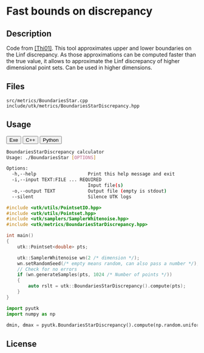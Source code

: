 # Fast bounds on discrepancy

## Description

Code from [[Thi01]](https://www.sciencedirect.com/science/article/pii/S0885064X01906004). This tool approximates upper and lower boundaries on the Linf discrepancy. As those approximations can be computed faster than the true value, it allows to approximate the Linf discrepancy of higher dimensional point sets. Can be used in higher dimensions.

## Files

```
src/metrics/BoundariesStar.cpp  
include/utk/metrics/BoundariesStarDiscrepancy.hpp
```

## Usage

<button class="tablink exebutton" onclick="openCode('exe', this)" markdown="1">Exe</button> 
<button class="tablink cppbutton" onclick="openCode('cpp', this)" markdown="1">C++</button> 
<button class="tablink pybutton" onclick="openCode('py', this)" markdown="1">Python</button> 
<br/>
  

<div class="exe tabcontent">

```bash
BoundariesStarDiscrepancy calculator
Usage: ./BoundariesStar [OPTIONS]

Options:
  -h,--help                   Print this help message and exit
  -i,--input TEXT:FILE ... REQUIRED
                              Input file(s)
  -o,--output TEXT            Output file (empty is stdout)
  --silent                    Silence UTK logs
```

</div>

<div class="cpp tabcontent">

```  cpp
#include <utk/utils/PointsetIO.hpp>
#include <utk/utils/Pointset.hpp>
#include <utk/samplers/SamplerWhitenoise.hpp>
#include <utk/metrics/BoundariesStarDiscrepancy.hpp>

int main()
{
    utk::Pointset<double> pts;

    utk::SamplerWhitenoise wn(2 /* dimension */);
    wn.setRandomSeed(/* empty means random, can also pass a number */);
    // Check for no errors
    if (wn.generateSamples(pts, 1024 /* Number of points */))
    {
        auto rslt = utk::BoundariesStarDiscrepancy().compute(pts);
    }
}
```  

</div>

<div class="py tabcontent">

``` python
import pyutk
import numpy as np

dmin, dmax = pyutk.BoundariesStarDiscrepancy().compute(np.random.uniform(0, 1, (128, 2)))
```  

</div>

## License
